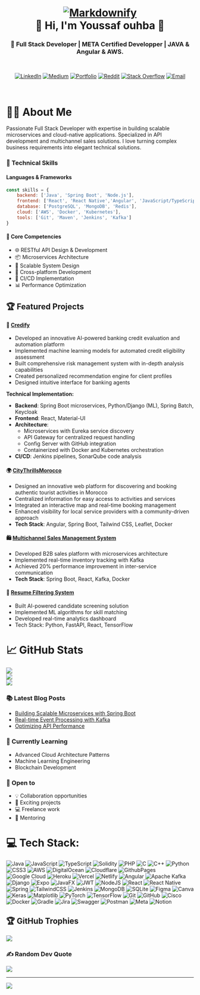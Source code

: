 <h1 align="center">
  <br>
  <a href="http://www.amitmerchant.com/electron-markdownify"><img src="https://res.cloudinary.com/dlkvn0fpz/image/upload/v1735100058/pfsfiles/wjagc1toe1h4g3svxjuw.png"
								      alt="Markdownify"  ></a>
  <br>
   👋 Hi, I'm Youssaf ouhba 👋
  <br>
</h1>

<h3 align="center">🚀 Full Stack Developer | META Certified Developper | JAVA & Angular & AWS.</h3>
<br>
<div align="center">

[![LinkedIn](https://img.shields.io/badge/LinkedIn-0077B5?style=for-the-badge&logo=linkedin&logoColor=white)](https://www.linkedin.com/in/oyoussef2/) [![Medium](https://img.shields.io/badge/Medium-12100E?style=for-the-badge&logo=medium&logoColor=white)](https://medium.com/@Youssefouhba) 
[![Portfolio](https://img.shields.io/badge/Portfolio-255E63?style=for-the-badge&logo=About.me&logoColor=white)](https://ouhbayoussef.netlify.app/) 
[![Reddit](https://img.shields.io/badge/Reddit-%23FF4500.svg?style=for-the-badge&logo=Reddit&logoColor=white)](https://reddit.com/user/LowGuarantee434st) 
[![Stack Overflow](https://img.shields.io/badge/-Stackoverflow-FE7A16?style=for-the-badge&logo=stack-overflow&logoColor=white)](https://stackoverflow.com/users/youssefouhba) 
[![Email](https://img.shields.io/badge/Email-D14836?style=for-the-badge&logo=gmail&logoColor=white)](mailto:youssefouhba@gmail.com)  

</div>
<br>

# 👨‍💻 About Me

Passionate Full Stack Developer with expertise in building scalable microservices and cloud-native applications. Specialized in API development and multichannel sales solutions. I love turning complex business requirements into elegant technical solutions.

### 💼 Technical Skills

#### Languages & Frameworks
```javascript
const skills = {
    backend: ['Java', 'Spring Boot', 'Node.js'],
    frontend: ['React', 'React Native','Angular', 'JavaScript/TypeScript'],
    database: ['PostgreSQL', 'MongoDB', 'Redis'],
    cloud: ['AWS', 'Docker', 'Kubernetes'],
    tools: ['Git', 'Maven', 'Jenkins', 'Kafka']
}
```
#### 💪 Core Competencies
- 🌐 RESTful API Design & Development
- 📦 Microservices Architecture
- 🚀 Scalable System Design
- 📱 Cross-platform Development
- 🔄 CI/CD Implementation
- 📊 Performance Optimization

## 🏆 Featured Projects
#### 🏦 [Credify](https://github.com/ia-project-org/blob/main/README.md)
- Developed an innovative AI-powered banking credit evaluation and automation platform
- Implemented machine learning models for automated credit eligibility assessment
- Built comprehensive risk management system with in-depth analysis capabilities
- Created personalized recommendation engine for client profiles
- Designed intuitive interface for banking agents

**Technical Implementation:**
- **Backend**: Spring Boot microservices, Python/Django (ML), Spring Batch, Keycloak
- **Frontend**: React, Material-UI
- **Architecture**: 
  - Microservices with Eureka service discovery
  - API Gateway for centralized request handling
  - Config Server with GitHub integration
  - Containerized with Docker and Kubernetes orchestration
- **CI/CD**: Jenkins pipelines, SonarQube code analysis

#### 🌍 [CityThrillsMorocco](https://github.com/Youssafouhba/CityThrillsMorocco/blob/main/README.md)
- Designed an innovative web platform for discovering and booking authentic tourist activities in Morocco  
- Centralized information for easy access to activities and services  
- Integrated an interactive map and real-time booking management  
- Enhanced visibility for local service providers with a community-driven approach  
- **Tech Stack**: Angular, Spring Boot, Tailwind CSS, Leaflet, Docker
  
#### 🛍️ [Multichannel Sales Management System](https://github.com/Youssafouhba/MultichannelSalesManagementSystem/blob/main/README.md)
- Developed B2B sales platform with microservices architecture  
- Implemented real-time inventory tracking with Kafka  
- Achieved 20% performance improvement in inter-service communication  
- **Tech Stack**: Spring Boot, React, Kafka, Docker  

#### 📄 [Resume Filtering System](https://github.com/Youssafouhba/Resume_Filtering_System/blob/main/README.md)
- Built AI-powered candidate screening solution
- Implemented ML algorithms for skill matching
- Developed real-time analytics dashboard
- Tech Stack: Python, FastAPI, React, TensorFlow

# 📈  GitHub Stats
![](https://github-readme-stats.vercel.app/api?username=Youssafouhba&theme=dark&hide_border=false&include_all_commits=false&count_private=false)<br/>
![](https://github-readme-streak-stats.herokuapp.com/?user=Youssafouhba&theme=dark&hide_border=false)<br/>
![](https://github-readme-stats.vercel.app/api/top-langs/?username=Youssafouhba&theme=dark&hide_border=false&include_all_commits=false&count_private=false&layout=compact)

### 📚 Latest Blog Posts
<!-- BLOG-POST-LIST:START -->
- [Building Scalable Microservices with Spring Boot](blog-url)
- [Real-time Event Processing with Kafka](blog-url)
- [Optimizing API Performance](blog-url)
<!-- BLOG-POST-LIST:END -->

### 🌱 Currently Learning
- Advanced Cloud Architecture Patterns
- Machine Learning Engineering
- Blockchain Development


### 🤝 Open to
- 💡 Collaboration opportunities
- 🚀 Exciting projects
- 💻 Freelance work
- 👥 Mentoring

# 💻 Tech Stack:
![Java](https://img.shields.io/badge/java-%23ED8B00.svg?style=for-the-badge&logo=openjdk&logoColor=white) ![JavaScript](https://img.shields.io/badge/javascript-%23323330.svg?style=for-the-badge&logo=javascript&logoColor=%23F7DF1E) ![TypeScript](https://img.shields.io/badge/typescript-%23007ACC.svg?style=for-the-badge&logo=typescript&logoColor=white) ![Solidity](https://img.shields.io/badge/Solidity-%23363636.svg?style=for-the-badge&logo=solidity&logoColor=white) ![PHP](https://img.shields.io/badge/php-%23777BB4.svg?style=for-the-badge&logo=php&logoColor=white) ![C](https://img.shields.io/badge/c-%2300599C.svg?style=for-the-badge&logo=c&logoColor=white) ![C++](https://img.shields.io/badge/c++-%2300599C.svg?style=for-the-badge&logo=c%2B%2B&logoColor=white) ![Python](https://img.shields.io/badge/python-3670A0?style=for-the-badge&logo=python&logoColor=ffdd54) ![CSS3](https://img.shields.io/badge/css3-%231572B6.svg?style=for-the-badge&logo=css3&logoColor=white) ![AWS](https://img.shields.io/badge/AWS-%23FF9900.svg?style=for-the-badge&logo=amazon-aws&logoColor=white) ![DigitalOcean](https://img.shields.io/badge/DigitalOcean-%230167ff.svg?style=for-the-badge&logo=digitalOcean&logoColor=white) ![Cloudflare](https://img.shields.io/badge/Cloudflare-F38020?style=for-the-badge&logo=Cloudflare&logoColor=white) ![GithubPages](https://img.shields.io/badge/github%20pages-121013?style=for-the-badge&logo=github&logoColor=white) ![Google Cloud](https://img.shields.io/badge/GoogleCloud-%234285F4.svg?style=for-the-badge&logo=google-cloud&logoColor=white) ![Heroku](https://img.shields.io/badge/heroku-%23430098.svg?style=for-the-badge&logo=heroku&logoColor=white) ![Vercel](https://img.shields.io/badge/vercel-%23000000.svg?style=for-the-badge&logo=vercel&logoColor=white) ![Netlify](https://img.shields.io/badge/netlify-%23000000.svg?style=for-the-badge&logo=netlify&logoColor=#00C7B7) ![Angular](https://img.shields.io/badge/angular-%23DD0031.svg?style=for-the-badge&logo=angular&logoColor=white) ![Apache Kafka](https://img.shields.io/badge/Apache%20Kafka-000?style=for-the-badge&logo=apachekafka) ![Django](https://img.shields.io/badge/django-%23092E20.svg?style=for-the-badge&logo=django&logoColor=white) ![Expo](https://img.shields.io/badge/expo-1C1E24?style=for-the-badge&logo=expo&logoColor=#D04A37) ![JavaFX](https://img.shields.io/badge/javafx-%23FF0000.svg?style=for-the-badge&logo=javafx&logoColor=white) ![JWT](https://img.shields.io/badge/JWT-black?style=for-the-badge&logo=JSON%20web%20tokens) ![NodeJS](https://img.shields.io/badge/node.js-6DA55F?style=for-the-badge&logo=node.js&logoColor=white) ![React](https://img.shields.io/badge/react-%2320232a.svg?style=for-the-badge&logo=react&logoColor=%2361DAFB) ![React Native](https://img.shields.io/badge/react_native-%2320232a.svg?style=for-the-badge&logo=react&logoColor=%2361DAFB) ![Spring](https://img.shields.io/badge/spring-%236DB33F.svg?style=for-the-badge&logo=spring&logoColor=white) ![TailwindCSS](https://img.shields.io/badge/tailwindcss-%2338B2AC.svg?style=for-the-badge&logo=tailwind-css&logoColor=white) ![Jenkins](https://img.shields.io/badge/jenkins-%232C5263.svg?style=for-the-badge&logo=jenkins&logoColor=white) ![MongoDB](https://img.shields.io/badge/MongoDB-%234ea94b.svg?style=for-the-badge&logo=mongodb&logoColor=white) ![SQLite](https://img.shields.io/badge/sqlite-%2307405e.svg?style=for-the-badge&logo=sqlite&logoColor=white) ![Figma](https://img.shields.io/badge/figma-%23F24E1E.svg?style=for-the-badge&logo=figma&logoColor=white) ![Canva](https://img.shields.io/badge/Canva-%2300C4CC.svg?style=for-the-badge&logo=Canva&logoColor=white) ![Keras](https://img.shields.io/badge/Keras-%23D00000.svg?style=for-the-badge&logo=Keras&logoColor=white) ![Matplotlib](https://img.shields.io/badge/Matplotlib-%23ffffff.svg?style=for-the-badge&logo=Matplotlib&logoColor=black) ![PyTorch](https://img.shields.io/badge/PyTorch-%23EE4C2C.svg?style=for-the-badge&logo=PyTorch&logoColor=white) ![TensorFlow](https://img.shields.io/badge/TensorFlow-%23FF6F00.svg?style=for-the-badge&logo=TensorFlow&logoColor=white) ![Git](https://img.shields.io/badge/git-%23F05033.svg?style=for-the-badge&logo=git&logoColor=white) ![GitHub](https://img.shields.io/badge/github-%23121011.svg?style=for-the-badge&logo=github&logoColor=white) ![Cisco](https://img.shields.io/badge/cisco-%23049fd9.svg?style=for-the-badge&logo=cisco&logoColor=black) ![Docker](https://img.shields.io/badge/docker-%230db7ed.svg?style=for-the-badge&logo=docker&logoColor=white) ![Gradle](https://img.shields.io/badge/Gradle-02303A.svg?style=for-the-badge&logo=Gradle&logoColor=white) ![Jira](https://img.shields.io/badge/jira-%230A0FFF.svg?style=for-the-badge&logo=jira&logoColor=white) ![Swagger](https://img.shields.io/badge/-Swagger-%23Clojure?style=for-the-badge&logo=swagger&logoColor=white) ![Postman](https://img.shields.io/badge/Postman-FF6C37?style=for-the-badge&logo=postman&logoColor=white) ![Meta](https://img.shields.io/badge/Meta-%230467DF.svg?style=for-the-badge&logo=Meta&logoColor=white) ![Notion](https://img.shields.io/badge/Notion-%23000000.svg?style=for-the-badge&logo=notion&logoColor=white)


## 🏆 GitHub Trophies
![](https://github-profile-trophy.vercel.app/?username=Youssafouhba&theme=radical&no-frame=false&no-bg=true&margin-w=4)

### ✍️ Random Dev Quote
![](https://quotes-github-readme.vercel.app/api?type=horizontal&theme=radical)

---
[![](https://visitcount.itsvg.in/api?id=Youssafouhba&icon=2&color=1)](https://visitcount.itsvg.in)

<!-- Proudly created with GPRM ( https://gprm.itsvg.in ) -->
